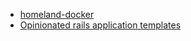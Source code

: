 - [homeland-docker](https://github.com/ruby-china/homeland-docker/blob/master/docker-compose.yml)
- [Opinionated rails application templates](https://github.com/nickjj/orats)
